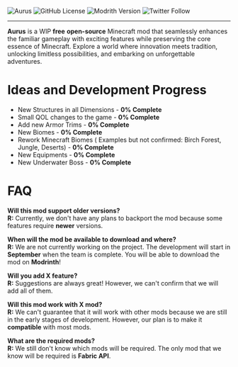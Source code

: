 ![Aurus](https://i.imgur.com/7M6znfp.png)
![GitHub License](https://img.shields.io/github/license/Dupernite/Aurus)
![Modrith Version](https://img.shields.io/modrinth/v/6UjXU2BV?logo=modrinth&link=https%3A%2F%2Fmodrinth.com%2Fmod%2Faurus)
![Twitter Follow](https://img.shields.io/twitter/follow/TeamAurus?link=https%3A%2F%2Ftwitter.com%2FTeamAurus)

---
**Aurus** is a WIP **free** **open-source** Minecraft mod that seamlessly enhances the familiar gameplay with exciting features while preserving the core essence of Minecraft. Explore a world where innovation meets tradition, unlocking limitless possibilities, and embarking on unforgettable adventures.

# Ideas and Development Progress
* New Structures in all Dimensions - **0% Complete** 
* Small QOL changes to the game - **0% Complete** 
* Add new Armor Trims - **0% Complete** 
* New Biomes - **0% Complete** 
* Rework Minecraft Biomes ( Examples but not confirmed: Birch Forest, Jungle, Deserts) - **0% Complete** 
* New Equipments - **0% Complete** 
* New Underwater Boss - **0% Complete** 

# FAQ
**Will this mod support older versions?**  
**R:** Currently, we don't have any plans to backport the mod because some features require **newer** versions.

**When will the mod be available to download and where?**  
**R:** We are not currently working on the project. The development will start in **September** when the team is complete. You will be able to download the mod on **Modrinth**!

**Will you add X feature?**  
**R:** Suggestions are always great! However, we can't confirm that we will add all of them.

**Will this mod work with X mod?**  
**R:** We can't guarantee that it will work with other mods because we are still in the early stages of development. However, our plan is to make it **compatible** with most mods.

**What are the required mods?**  
**R:** We still don't know which mods will be required. The only mod that we know will be required is **Fabric API**.
